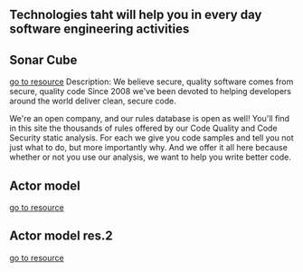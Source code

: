 ## Technologies taht will help you in every day software engineering activities

## Sonar Cube
[go to resource](https://rules.sonarsource.com/)
	Description: We believe secure, quality software comes from secure, quality code
Since 2008 we've been devoted to helping developers around the world deliver clean, secure code.

We're an open company, and our rules database is open as well! You'll find in this site the thousands of rules offered by our Code Quality and Code Security static analysis. For each we give you code samples and tell you not just what to do, but more importantly why. And we offer it all here because whether or not you use our analysis, we want to help you write better code.

## Actor model
[go to resource](https://homepages.fhv.at/thjo/lecturenotes/sysarch/)

## Actor model res.2
[go to resource](https://doc.akka.io/docs/akka/current/typed/guide/index.html)
